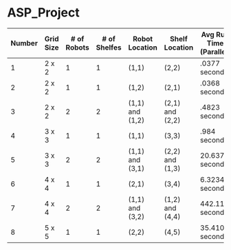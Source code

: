 # ASP_Project

| Number | Grid Size | # of Robots | # of Shelfes | Robot Location | Shelf Location | Avg Run Time (Parallel) |
| -------|-----------|-------------|--------------|----------------|----------------| ------------------------|
| 1 | 2 x 2 | 1 | 1 | (1,1) | (2,2) | .0377 seconds |
| 2 | 2 x 2 | 1 | 1 | (1,2) | (2,1) | .0368 seconds |
| 3 | 2 x 2 | 2 | 2 | (1,1) and (1,2) | (2,1) and (2,2) | .4823 seconds |
| 4 | 3 x 3 | 1 | 1 | (1,1) | (3,3) | .984 seconds |
| 5 | 3 x 3 | 2 | 2 | (1,1) and (3,1) | (2,2) and (1,3) | 20.6371 seconds |
| 6 | 4 x 4 | 1 | 1 | (2,1) | (3,4) | 6.3234 seconds |
| 7 | 4 x 4 | 2 | 2 | (1,1) and (3,2) | (1,2) and (4,4) | 442.117 seconds |
| 8 | 5 x 5 | 1 | 1 | (2,2) | (4,5) | 35.4102 seconds |



